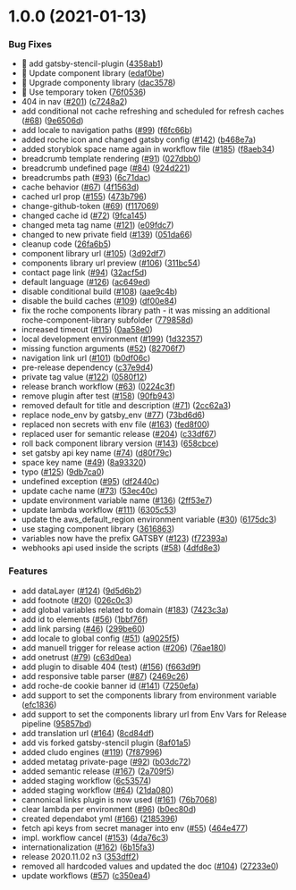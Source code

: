 # 1.0.0 (2021-01-13)


### Bug Fixes

* 🐛 add gatsby-stencil-plugin ([4358ab1](https://github.com/RocheGlobal/roche-website-starter/commit/4358ab1a775c63de591b2efb1d601fcc3c80e2dd))
* 🐛 Update component library ([edaf0be](https://github.com/RocheGlobal/roche-website-starter/commit/edaf0be78b91eac40dde90c3a59543fd9084eca9))
* 🐛 Upgrade componenty library ([dac3578](https://github.com/RocheGlobal/roche-website-starter/commit/dac35787f2998e5bade862696ac634aeb08b9fa7))
* 🐛 Use temporary token ([76f0536](https://github.com/RocheGlobal/roche-website-starter/commit/76f0536e124ae78a72c4b0411c5dae9759928c5f))
* 404 in nav ([#201](https://github.com/RocheGlobal/roche-website-starter/issues/201)) ([c7248a2](https://github.com/RocheGlobal/roche-website-starter/commit/c7248a205f832aa2895b44abc16d373b1d82b832))
* add conditional not cache refreshing and scheduled for refresh caches ([#68](https://github.com/RocheGlobal/roche-website-starter/issues/68)) ([9e6506d](https://github.com/RocheGlobal/roche-website-starter/commit/9e6506d28ffc194dcccdb7722c3038d6c2834f9b))
* add locale to navigation paths ([#99](https://github.com/RocheGlobal/roche-website-starter/issues/99)) ([f6fc66b](https://github.com/RocheGlobal/roche-website-starter/commit/f6fc66b6e1d36da645444220e804801865536df4))
* added roche icon and changed gatsby config ([#142](https://github.com/RocheGlobal/roche-website-starter/issues/142)) ([b468e7a](https://github.com/RocheGlobal/roche-website-starter/commit/b468e7a832f8a0e5a5f2bf82d90f8e99f2efb770))
* added storyblok space name again in workflow file ([#185](https://github.com/RocheGlobal/roche-website-starter/issues/185)) ([f8aeb34](https://github.com/RocheGlobal/roche-website-starter/commit/f8aeb3498161aba9988620f3f3ce389bd332f5c1))
* breadcrumb template rendering ([#91](https://github.com/RocheGlobal/roche-website-starter/issues/91)) ([027dbb0](https://github.com/RocheGlobal/roche-website-starter/commit/027dbb0a2602d83ac3c6cd4200e13efb9961ec4f))
* breadcrumb undefined page ([#84](https://github.com/RocheGlobal/roche-website-starter/issues/84)) ([924d221](https://github.com/RocheGlobal/roche-website-starter/commit/924d2210372d2c4fba87b5fa6c4eb9943879a7ac))
* breadcrumbs path ([#93](https://github.com/RocheGlobal/roche-website-starter/issues/93)) ([6c71dac](https://github.com/RocheGlobal/roche-website-starter/commit/6c71dacfaedd2efa82b889678119697660139ccc))
* cache behavior ([#67](https://github.com/RocheGlobal/roche-website-starter/issues/67)) ([4f1563d](https://github.com/RocheGlobal/roche-website-starter/commit/4f1563dcc32115384c06ea424212ce33b057a6a9))
* cached url prop ([#155](https://github.com/RocheGlobal/roche-website-starter/issues/155)) ([473b796](https://github.com/RocheGlobal/roche-website-starter/commit/473b796e7fbbe4b2562f524c893809490f8176ff))
* change-github-token ([#69](https://github.com/RocheGlobal/roche-website-starter/issues/69)) ([f117069](https://github.com/RocheGlobal/roche-website-starter/commit/f1170690729bf04625f5f97db1e92f6cb7c52b96))
* changed cache id ([#72](https://github.com/RocheGlobal/roche-website-starter/issues/72)) ([9fca145](https://github.com/RocheGlobal/roche-website-starter/commit/9fca145af2bfa94265f80813a5b35327b6d3fc3a))
* changed meta tag name ([#121](https://github.com/RocheGlobal/roche-website-starter/issues/121)) ([e09fdc7](https://github.com/RocheGlobal/roche-website-starter/commit/e09fdc743a46df14e5fb348362a52a664021ee19))
* changed to new private field ([#139](https://github.com/RocheGlobal/roche-website-starter/issues/139)) ([051da66](https://github.com/RocheGlobal/roche-website-starter/commit/051da6629b45b1d12073b47807e2d619e1f37624))
* cleanup code ([26fa6b5](https://github.com/RocheGlobal/roche-website-starter/commit/26fa6b54232bbf3315c325ab9462a02c6a09361f))
* component library url ([#105](https://github.com/RocheGlobal/roche-website-starter/issues/105)) ([3d92df7](https://github.com/RocheGlobal/roche-website-starter/commit/3d92df7fbc11a46b2c63c18089ada60b420d72fc))
* components library url preview ([#106](https://github.com/RocheGlobal/roche-website-starter/issues/106)) ([311bc54](https://github.com/RocheGlobal/roche-website-starter/commit/311bc5454a09160ed531a51ae988907a76d1332a))
* contact page link ([#94](https://github.com/RocheGlobal/roche-website-starter/issues/94)) ([32acf5d](https://github.com/RocheGlobal/roche-website-starter/commit/32acf5d1142e2f0ad0e6f595492f8b7470716a40))
* default language ([#126](https://github.com/RocheGlobal/roche-website-starter/issues/126)) ([ac649ed](https://github.com/RocheGlobal/roche-website-starter/commit/ac649edffd37b24a6b9d89f3d092e9570854f870))
* disable conditional build ([#108](https://github.com/RocheGlobal/roche-website-starter/issues/108)) ([aae9c4b](https://github.com/RocheGlobal/roche-website-starter/commit/aae9c4bc0ed7969694b902f3d67ce011fa150da6))
* disable the build caches ([#109](https://github.com/RocheGlobal/roche-website-starter/issues/109)) ([df00e84](https://github.com/RocheGlobal/roche-website-starter/commit/df00e849a1f6c80a9925f49d64640b964890c3d7))
* fix the roche components library path - it was missing an additional roche-component-library subfolder ([779858d](https://github.com/RocheGlobal/roche-website-starter/commit/779858d65d4d4788d1981e80d45c222e9c012762))
* increased timeout ([#115](https://github.com/RocheGlobal/roche-website-starter/issues/115)) ([0aa58e0](https://github.com/RocheGlobal/roche-website-starter/commit/0aa58e008d80713ed548242ba590a24925877a20))
* local development environment ([#199](https://github.com/RocheGlobal/roche-website-starter/issues/199)) ([1d32357](https://github.com/RocheGlobal/roche-website-starter/commit/1d323573f38e54a73ead4fd7567e9012853e474e))
* missing function arguments ([#52](https://github.com/RocheGlobal/roche-website-starter/issues/52)) ([82706f7](https://github.com/RocheGlobal/roche-website-starter/commit/82706f7749b0db545be778c7ab41694ad71125b4))
* navigation link url ([#101](https://github.com/RocheGlobal/roche-website-starter/issues/101)) ([b0df06c](https://github.com/RocheGlobal/roche-website-starter/commit/b0df06c642cc5e1047c95881497c19aecf3fbf77))
* pre-release dependency ([c37e9d4](https://github.com/RocheGlobal/roche-website-starter/commit/c37e9d4bd805d8a0bec4e55527080c233154b297))
* private tag value ([#122](https://github.com/RocheGlobal/roche-website-starter/issues/122)) ([0580f12](https://github.com/RocheGlobal/roche-website-starter/commit/0580f12e9de5a99829103cd21f983be83542020e))
* release branch workflow ([#63](https://github.com/RocheGlobal/roche-website-starter/issues/63)) ([0224c3f](https://github.com/RocheGlobal/roche-website-starter/commit/0224c3f0fbfd19b091cc15b9cc33db82d02d04ab))
* remove plugin after test ([#158](https://github.com/RocheGlobal/roche-website-starter/issues/158)) ([90fb943](https://github.com/RocheGlobal/roche-website-starter/commit/90fb943957252701400524c106984d3814970c3f))
* removed default for title and description ([#71](https://github.com/RocheGlobal/roche-website-starter/issues/71)) ([2cc62a3](https://github.com/RocheGlobal/roche-website-starter/commit/2cc62a39b054121fc8bb41b30d76d19d8590e2d3))
* replace node_env by gatsby_env ([#77](https://github.com/RocheGlobal/roche-website-starter/issues/77)) ([73bd6d6](https://github.com/RocheGlobal/roche-website-starter/commit/73bd6d663cb3475a20d8c5e7e6aec93790f40ac0))
* replaced non secrets with env file ([#163](https://github.com/RocheGlobal/roche-website-starter/issues/163)) ([fed8f00](https://github.com/RocheGlobal/roche-website-starter/commit/fed8f002bef118077bfd37b6b6482d8f22f54137))
* replaced user for semantic release ([#204](https://github.com/RocheGlobal/roche-website-starter/issues/204)) ([c33df67](https://github.com/RocheGlobal/roche-website-starter/commit/c33df67fc966968d0d7f1bd8fe9917ae486006b0))
* roll back component library version ([#143](https://github.com/RocheGlobal/roche-website-starter/issues/143)) ([658cbce](https://github.com/RocheGlobal/roche-website-starter/commit/658cbcef65e8fb15410d116ccb5974bd2e15b0f1))
* set gatsby api key name ([#74](https://github.com/RocheGlobal/roche-website-starter/issues/74)) ([d80f79c](https://github.com/RocheGlobal/roche-website-starter/commit/d80f79c51c6161a50674e22270b3fad233d2a2de))
* space key name ([#49](https://github.com/RocheGlobal/roche-website-starter/issues/49)) ([8a93320](https://github.com/RocheGlobal/roche-website-starter/commit/8a9332013a73eff8270f4a2f29068dd2ca783c80))
* typo ([#125](https://github.com/RocheGlobal/roche-website-starter/issues/125)) ([9db7ca0](https://github.com/RocheGlobal/roche-website-starter/commit/9db7ca049b96c7411044e22104049764791a0b3e))
* undefined exception ([#95](https://github.com/RocheGlobal/roche-website-starter/issues/95)) ([df2440c](https://github.com/RocheGlobal/roche-website-starter/commit/df2440c86268f077031663824fb130afe1ec82e0))
* update cache name ([#73](https://github.com/RocheGlobal/roche-website-starter/issues/73)) ([53ec40c](https://github.com/RocheGlobal/roche-website-starter/commit/53ec40ca973fdc0611f826d79f0895cd516d67da))
* update environment variable name ([#136](https://github.com/RocheGlobal/roche-website-starter/issues/136)) ([2ff53e7](https://github.com/RocheGlobal/roche-website-starter/commit/2ff53e7bad8cf11778a625818b5d808f5711f111))
* update lambda workflow ([#111](https://github.com/RocheGlobal/roche-website-starter/issues/111)) ([6305c53](https://github.com/RocheGlobal/roche-website-starter/commit/6305c5331015024eb796f34cf2e28b9b53274c7e))
* update the aws_default_region environment variable ([#30](https://github.com/RocheGlobal/roche-website-starter/issues/30)) ([6175dc3](https://github.com/RocheGlobal/roche-website-starter/commit/6175dc3e01e8f21d9772879bfaca7f92c224ebf7))
* use staging component library ([3616863](https://github.com/RocheGlobal/roche-website-starter/commit/3616863e20f73efa18ecdb1d2a4e63b7fac361b4))
* variables now have the prefix GATSBY ([#123](https://github.com/RocheGlobal/roche-website-starter/issues/123)) ([f72393a](https://github.com/RocheGlobal/roche-website-starter/commit/f72393aef39390462d7d5aa63219889794632588))
* webhooks api used inside the scripts ([#58](https://github.com/RocheGlobal/roche-website-starter/issues/58)) ([4dfd8e3](https://github.com/RocheGlobal/roche-website-starter/commit/4dfd8e3691410bea09d5917288708cb426f3056c))


### Features

* add dataLayer ([#124](https://github.com/RocheGlobal/roche-website-starter/issues/124)) ([9d5d6b2](https://github.com/RocheGlobal/roche-website-starter/commit/9d5d6b20109e7a85165fd7b4c9dd624a6cca4f64))
* add footnote ([#20](https://github.com/RocheGlobal/roche-website-starter/issues/20)) ([026c0c3](https://github.com/RocheGlobal/roche-website-starter/commit/026c0c3bf84bff8c37790077c5117c01b9b070c8))
* add global variables related to domain ([#183](https://github.com/RocheGlobal/roche-website-starter/issues/183)) ([7423c3a](https://github.com/RocheGlobal/roche-website-starter/commit/7423c3a451aa0f6f0289557ceb9285a8b0995e71))
* add id to elements ([#56](https://github.com/RocheGlobal/roche-website-starter/issues/56)) ([1bbf76f](https://github.com/RocheGlobal/roche-website-starter/commit/1bbf76f7b07d1c645d9c607b2afebb8f61ea4856))
* add link parsing ([#46](https://github.com/RocheGlobal/roche-website-starter/issues/46)) ([299be60](https://github.com/RocheGlobal/roche-website-starter/commit/299be60833fe231e25bfcbdebae05ac75d2602f5))
* add locale to global config ([#51](https://github.com/RocheGlobal/roche-website-starter/issues/51)) ([a9025f5](https://github.com/RocheGlobal/roche-website-starter/commit/a9025f54d82837cc9db7fdc402967cf94825156f))
* add manuell trigger for release action ([#206](https://github.com/RocheGlobal/roche-website-starter/issues/206)) ([76ae180](https://github.com/RocheGlobal/roche-website-starter/commit/76ae180a8531cf5127331d8aa73fffe45583f94c))
* add onetrust ([#79](https://github.com/RocheGlobal/roche-website-starter/issues/79)) ([c63d0ea](https://github.com/RocheGlobal/roche-website-starter/commit/c63d0ea9d09b2cd166063afcdbe6699069df2f64))
* add plugin to disable 404 (test) ([#156](https://github.com/RocheGlobal/roche-website-starter/issues/156)) ([f663d9f](https://github.com/RocheGlobal/roche-website-starter/commit/f663d9f6ddf89e5f0dea51a4fe38488d971ea1c7))
* add responsive table parser ([#87](https://github.com/RocheGlobal/roche-website-starter/issues/87)) ([2469c26](https://github.com/RocheGlobal/roche-website-starter/commit/2469c2681f11618b160295bc0ef054464153731e))
* add roche-de cookie banner id ([#141](https://github.com/RocheGlobal/roche-website-starter/issues/141)) ([7250efa](https://github.com/RocheGlobal/roche-website-starter/commit/7250efafa207066fe59a079a2710cee51da931dc))
* add support to set the components library from environment variable ([efc1836](https://github.com/RocheGlobal/roche-website-starter/commit/efc18362a0680859ec8cafa81bf912aa2b6b4e14))
* add support to set the components library url from Env Vars for Release pipeline ([95857bd](https://github.com/RocheGlobal/roche-website-starter/commit/95857bdc71fd99e8ff7950d77c6f99dfbbb4e199))
* add translation url ([#164](https://github.com/RocheGlobal/roche-website-starter/issues/164)) ([8cd84df](https://github.com/RocheGlobal/roche-website-starter/commit/8cd84df273c8074b937fa601dce8b58f471aa727))
* add vis forked gatsby-stencil plugin ([8af01a5](https://github.com/RocheGlobal/roche-website-starter/commit/8af01a5d99f5532d798961aa8e3064765a43d735))
* added cludo engines ([#119](https://github.com/RocheGlobal/roche-website-starter/issues/119)) ([7f87996](https://github.com/RocheGlobal/roche-website-starter/commit/7f879963e048fc3675ec409448d06931bb56caa8))
* added metatag private-page ([#92](https://github.com/RocheGlobal/roche-website-starter/issues/92)) ([b03dc72](https://github.com/RocheGlobal/roche-website-starter/commit/b03dc726f269e3980474879bd2ed15e641953d48))
* added semantic release ([#167](https://github.com/RocheGlobal/roche-website-starter/issues/167)) ([2a709f5](https://github.com/RocheGlobal/roche-website-starter/commit/2a709f563f8004e1646220cd0d393bada9977401))
* added staging workflow ([6c53574](https://github.com/RocheGlobal/roche-website-starter/commit/6c5357459e6a3d31523eb991c1c62ddfed6c5f84))
* added staging workflow ([#64](https://github.com/RocheGlobal/roche-website-starter/issues/64)) ([21da080](https://github.com/RocheGlobal/roche-website-starter/commit/21da080985c2739b623f2ffc1fa15608e7bf05a5))
* cannonical links plugin is now used ([#161](https://github.com/RocheGlobal/roche-website-starter/issues/161)) ([76b7068](https://github.com/RocheGlobal/roche-website-starter/commit/76b7068b9a40c48861e7df6838b39678c3dd7e5f))
* clear lambda per environment ([#96](https://github.com/RocheGlobal/roche-website-starter/issues/96)) ([b0ec80d](https://github.com/RocheGlobal/roche-website-starter/commit/b0ec80dfaa59d5f0e46dffb61acf9d4504c7fe9c))
* created dependabot yml ([#166](https://github.com/RocheGlobal/roche-website-starter/issues/166)) ([2185396](https://github.com/RocheGlobal/roche-website-starter/commit/21853960468a0cbb634dafbe6d615f371daa1e93))
* fetch api keys from secret manager into env ([#55](https://github.com/RocheGlobal/roche-website-starter/issues/55)) ([464e477](https://github.com/RocheGlobal/roche-website-starter/commit/464e47765a36bb972426665ff171b466b6cd0d39))
* impl. workflow cancel ([#153](https://github.com/RocheGlobal/roche-website-starter/issues/153)) ([4da76c3](https://github.com/RocheGlobal/roche-website-starter/commit/4da76c31bdbed68c201aaf386104baceb33cf5a6))
* internationalization ([#162](https://github.com/RocheGlobal/roche-website-starter/issues/162)) ([6b15fa3](https://github.com/RocheGlobal/roche-website-starter/commit/6b15fa3c56c7b10ff3aa8e593a8164440ef59a7d))
* release 2020.11.02 n3 ([353dff2](https://github.com/RocheGlobal/roche-website-starter/commit/353dff292c13b7e52a7b199fd62c2a25d9fb528f))
* removed all hardcoded values and updated the doc ([#104](https://github.com/RocheGlobal/roche-website-starter/issues/104)) ([27233e0](https://github.com/RocheGlobal/roche-website-starter/commit/27233e015a1d7dd2684f72f0d71982fceb5dd64d))
* update workflows ([#57](https://github.com/RocheGlobal/roche-website-starter/issues/57)) ([c350ea4](https://github.com/RocheGlobal/roche-website-starter/commit/c350ea40b0b103777146bb90efab3109c9c73650))
